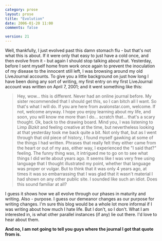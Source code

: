 ```yaml
---
category: prose
layout: prose
title: "Evolution"
date: 2006-01-20 11:00
comments: false

version: 21
---
```


Well, thankfully, I just evolved past this damn stomach flu - but that's not what this is about. If it were only that easy to just have a cold once, and then evolve from it - but again I should stop talking about that. Yesterday, before I sent myself home from work once again to prevent the inoculation of my disease to the innocent still left, I was browsing around my old LiveJournal accounts. To give you a little background on just how long I have been doing any sort of writing, my first entry on my first LiveJournal account was written on April 7, 2001; and it went something like this:

> Hey, wow... this is different. Never had an online journal before. My sister recommended that I should get this, so I can bitch all I want. So that's what I will do. If you are here from avalonstar.com, welcome. If not, welcome anyway. I hope you enjoy learning about my life, and soon, you will know me more than I do... scratch that... that's a scary thought. Ok, back to the drawing board.
Mind you, I was listening to Limp *Bizkit* and feeling creative at the time, but nevertheless looking at that yesterday took me back quite a bit. Not only that, but as I went through that old piece of history, I found myself gawking at some of the things I had written. Phrases that really felt they either came from the heart or out of my ass, either way, I experienced the "I said that?" feeling. The funny thing was, it intrigued me to go on to see what things I did write about years ago. It seems like I was very free using language that I thought illustrated my point, whether that language was proper or vulgar. But to think that it was only 4 years ago, at times it was so embarrassing that I was glad that it wasn't material I had shown on any other public site. I sounded like such an idiot. Does this sound familiar at all?

I guess it shows how we all evolve through our phases in maturity and writing. Also - purpose. I guess our demeanor changes as our purpose for writing changes. I'm sure this blog would be a whole lot more informal if I was writing about how much I hate life. But I don't, so I don't. What I am interested in, is what other parallel instances (if any) lie out there. I'd love to hear about them.

**And no, I am not going to tell you guys where the journal I got that quote from is.**
